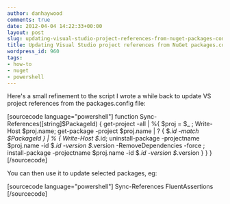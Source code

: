 ```yaml
---
author: danhaywood
comments: true
date: 2012-04-04 14:22:33+00:00
layout: post
slug: updating-visual-studio-project-references-from-nuget-packages-config-2
title: Updating Visual Studio project references from NuGet packages.config (2)
wordpress_id: 960
tags:
- how-to
- nuget
- powershell
---
```


Here's a small refinement to the script I wrote a while back to update VS project references from the packages.config file:

[sourcecode language="powershell"]
function Sync-References([string]$PackageId) {
  get-project -all | %{
    $proj = $_ ;
    Write-Host $proj.name; 
    get-package -project $proj.name | ? { $_.id -match $PackageId } | % { 
      Write-Host $_.id; 
      uninstall-package -projectname $proj.name -id $_.id -version $_.version -RemoveDependencies -force ;
      install-package -projectname $proj.name -id $_.id -version $_.version
    }
  }
}
[/sourcecode]

You can then use it to update selected packages, eg:

[sourcecode language="powershell"]
Sync-References FluentAssertions
[/sourcecode]

